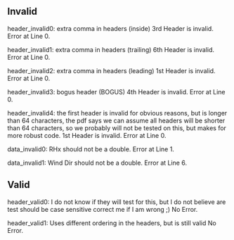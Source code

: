 ## Invalid

header_invalid0:
	extra comma in headers (inside)
	3rd Header is invalid.
	Error at Line 0.

header_invalid1:
	extra comma in headers (trailing)
	6th Header is invalid.
	Error at Line 0.

header_invalid2:
	extra comma in headers (leading)
	1st Header is invalid.
	Error at Line 0.

header_invalid3:
	bogus header (BOGUS)
	4th Header is invalid.
	Error at Line 0.

header_invalid4:
	the first header is invalid for obvious reasons, but is longer than 64 characters,
	the pdf says we can assume all headers will be shorter than 64 characters,
	so we probably will not be tested on this, but makes for more robust code.
	1st Header is invalid.
	Error at Line 0.

data_invalid0:
	RHx should not be a double.
	Error at Line 1.

data_invalid1:
	Wind Dir should not be a double.
	Error at Line 6.

## Valid

header_valid0:
	I do not know if they will test for this, but I do not believe are test should be case sensitive
	correct me if I am wrong ;)
	No Error.

header_valid1:
	Uses different ordering in the headers, but is still valid
	No Error.
